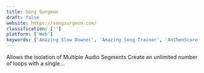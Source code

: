 ```yaml
---
title: Song Surgeon
draft: false 
website: https://songsurgeon.com/
classification: ['']
platform: ['Web']
keywords: ['Amazing Slow Downer', 'Amazing Song Trainer', 'AnthemScore', 'Audacity', 'AudioRetoucher', 'Modacity', 'MuDic', 'MusicTrans', 'Phrase Trainer', 'Sonal', 'Sonic Visualiser', 'Stringed 2', 'Transcribe', 'Tune Transcriber']
---
```

Allows the isolation of Multiple Audio Segments Create an unlimited number of loops with a single...